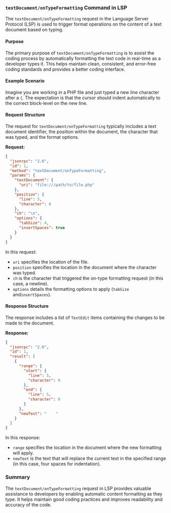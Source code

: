 ### `textDocument/onTypeFormatting` Command in LSP

The `textDocument/onTypeFormatting` request in the Language Server Protocol (LSP) is used to trigger format operations on the content of a text document based on typing.

#### Purpose

The primary purpose of `textDocument/onTypeFormatting` is to assist the coding process by automatically formatting the text code in real-time as a developer types it. This helps maintain clean, consistent, and error-free coding standards and provides a better coding interface.

#### Example Scenario

Imagine you are working in a PHP file and just typed a new line character after a `{`. The expectation is that the cursor should indent automatically to the correct block-level on the new line.

#### Request Structure

The request for `textDocument/onTypeFormatting` typically includes a text document identifier, the position within the document, the character that was typed, and the format options.

**Request:**

```json
{
  "jsonrpc": "2.0",
  "id": 1,
  "method": "textDocument/onTypeFormatting",
  "params": {
    "textDocument": {
      "uri": "file:///path/to/file.php"
    },
    "position": {
      "line": 5,
      "character": 0
    },
    "ch": "\n",
    "options": {
      "tabSize": 4,
      "insertSpaces": true
    }
  }
}
```

In this request:
- `uri` specifies the location of the file.
- `position` specifies the location in the document where the character was typed.
- `ch` is the character that triggered the on-type formatting request (in this case, a newline).
- `options` details the formatting options to apply (`tabSize` and`insertSpaces`).

#### Response Structure

The response includes a list of `TextEdit` items containing the changes to be made to the document.

**Response:**

```json
{
  "jsonrpc": "2.0",
  "id": 1,
  "result": [
    {
      "range": {
        "start": {
          "line": 5,
          "character": 0
        },
        "end": {
          "line": 5,
          "character": 0
        }
      },
      "newText": "    "
    }
  ]
}
```

In this response:
- `range` specifies the location in the document where the new formatting will apply.
- `newText` is the text that will replace the current text in the specified range (in this case, four spaces for indentation).

### Summary

The `textDocument/onTypeFormatting` request in LSP provides valuable assistance to developers by enabling automatic content formatting as they type. It helps maintain good coding practices and improves readability and accuracy of the code.